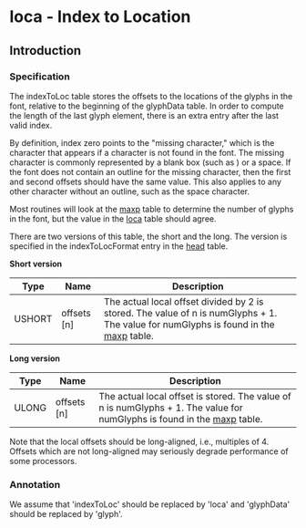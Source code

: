 # loca - Index to Location

## Introduction

### Specification

The indexToLoc table stores the offsets to the locations of the glyphs
in the font, relative to the beginning of the glyphData table. In order
to compute the length of the last glyph element, there is an extra entry
after the last valid index.

By definition, index zero points to the "missing character," which is
the character that appears if a character is not found in the font. The
missing character is commonly represented by a blank box (such as ) or a
space. If the font does not contain an outline for the missing
character, then the first and second offsets should have the same value.
This also applies to any other character without an outline, such as the
space character.

Most routines will look at the [maxp](#chapter.maxp) table to determine
the number of glyphs in the font, but the value in the
[loca](#chapter.loca) table should agree.

There are two versions of this table, the short and the long. The
version is specified in the indexToLocFormat entry in the
[head](#chapter.head) table.

**Short version**

| Type   | Name          | Description                                                                                                                                           |
| ------ | ------------- | ----------------------------------------------------------------------------------------------------------------------------------------------------- |
| USHORT | offsets \[n\] | The actual local offset divided by 2 is stored. The value of n is numGlyphs + 1. The value for numGlyphs is found in the [maxp](#chapter.maxp) table. |

**Long version**

| Type  | Name          | Description                                                                                                                              |
| ----- | ------------- | ---------------------------------------------------------------------------------------------------------------------------------------- |
| ULONG | offsets \[n\] | The actual local offset is stored. The value of n is numGlyphs + 1. The value for numGlyphs is found in the [maxp](#chapter.maxp) table. |

Note that the local offsets should be long-aligned, i.e., multiples of
4. Offsets which are not long-aligned may seriously degrade performance
of some processors.

### Annotation

We assume that 'indexToLoc' should be replaced by 'loca' and 'glyphData'
should be replaced by 'glyph'.

